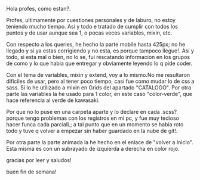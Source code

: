 Hola profes, como estan?.

Profes, ultimamente por cuestiones personales y de laburo, no estoy teniendo mucho tiempo. Asi y todo e tratado de cumplir con todos los puntos y de usar aunque sea 1, o pocas veces variables, mixin, etc.

Con respecto a los queries, he hecho la parte mobile hasta 425px; no he llegado y si ya estas corrigiendo y no esta, es porque tampoco llegue!.
Asi y todo, si esta mal o bien, no lo se, fui rescatando informacion en los grupos de como y lo que habia que entregar y obviamente leyendo lo q pide coder.

Con el tema de variables, mixin y extend, voy a lo mismo.No me resultaron dificiles de usar, pero al tener poco tiempo, casi fue como mudar lo de css a sass. Si lo he utilizado a mixin en Grids del apartado "CATALOGO".
Por otra parte las variables la he usado para 1 color, en este caso "color-verde", que hace referencia al verde de kawasaki.

Por que no lo puse en una carpeta aparte y lo declare en cada .scss?
porque tengo problemas con los registros en mi pc, y fue muy tedioso hacer funca cada parcialL; a tal punto que en un momento se habia roto todo y tuve q volver a empezar sin haber guardado en la nube de git!.

Por otra parte la parte animada la he hecho en el enlace de "volver a Inicio". Esta misma es con un subrayado de izquierda a derecha en color rojo.

gracias por leer y saludos!

buen fin de semana!